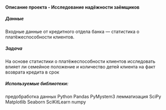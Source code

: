 #### Описание проекта - Исследование надёжности заёмщиков

##### Данные
Входные данные от кредитного отдела банка  — статистика о платёжеспособности клиентов. 

##### Задача
На основе статистики о платёжеспособности клиентов исследовать влияет ли семейное положение и количество детей клиента на факт возврата кредита в срок 

##### Используемые библиотеки:
предобработка данных
Python
Pandas
PyMystem3
лемматизация
SciPy
Matplotlib
Seaborn
SciKitLearn
numpy
